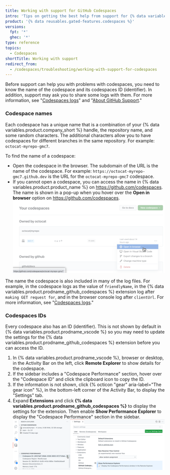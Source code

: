 ```yaml
---
title: Working with support for GitHub Codespaces
intro: 'Tips on getting the best help from support for {% data variables.product.prodname_github_codespaces %}.'
product: '{% data reusables.gated-features.codespaces %}'
versions:
  fpt: '*'
  ghec: '*'
type: reference
topics:
  - Codespaces
shortTitle: Working with support
redirect_from:
  - /codespaces/troubleshooting/working-with-support-for-codespaces
---
```


Before support can help you with problems with codespaces, you need to know the name of the codespace and its codespaces ID (identifier). In addition, support may ask you to share some logs with them. For more information, see "[Codespaces logs](/codespaces/troubleshooting/codespaces-logs)" and "[About GitHub Support](/github/working-with-github-support/about-github-support)."

### Codespace names

Each codespace has a unique name that is a combination of your {% data variables.product.company_short %} handle, the repository name, and some random characters. The additional characters allow you to have codespaces for different branches in the same repository. For example: `octocat-myrepo-gmc7`.

To find the name of a codespace:

- Open the codespace in the browser. The subdomain of the URL is the name of the codespace. For example: `https://octocat-myrepo-gmc7.github.dev` is the URL for the `octocat-myrepo-gmc7` codespace.
- If you cannot open a codespace, you can access the name in {% data variables.product.product_name %} on https://github.com/codespaces. The name is shown in a pop-up when you hover over the **Open in browser** option on https://github.com/codespaces. 
  ![Codespace name shown on hover over](/assets/images/help/codespaces/find-codespace-name-github.png)

The name the codespace is also included in many of the log files. For example, in the codespace logs as the value of `friendlyName`, in the {% data variables.product.prodname_github_codespaces %} extension log after `making GET request for`, and in the browser console log after `clientUrl`. For more information, see "[Codespaces logs](/codespaces/troubleshooting/codespaces-logs)."

### Codespaces IDs

Every codespace also has an ID (identifier). This is not shown by default in {% data variables.product.prodname_vscode %} so you may need to update the settings for the {% data variables.product.prodname_github_codespaces %} extension before you can access the ID.

1. In {% data variables.product.prodname_vscode %}, browser or desktop, in the Activity Bar on the left, click **Remote Explorer** to show details for the codespace.
2. If the sidebar includes a "Codespace Performance" section, hover over the "Codespace ID" and click the clipboard icon to copy the ID.
3. If the information is not shown, click {% octicon "gear" aria-label="The gear icon" %}, in the bottom-left corner of the Activity Bar, to display the "Settings" tab.
4. Expand **Extensions** and click **{% data variables.product.prodname_github_codespaces %}** to display the settings for the extension. Then enable **Show Performance Explorer** to display the "Codespace Performance" section in the sidebar.
  ![Codespace ID and settings required to display performance information](/assets/images/help/codespaces/find-codespace-id.png)
